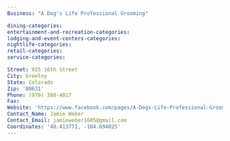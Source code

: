 ```yaml
---
Business: "A Dog's Life Professional Grooming"

dining-categories:
entertainment-and-recreation-categories:
lodging-and-event-centers-categories:
nightlife-categories:
retail-categories:
service-categories:

Street: 925 16th Street
City: Greeley
State: Colorado
Zip: '80631'
Phone: (970) 388-4017
Fax:
Website: 'https://www.facebook.com/pages/A-Dogs-Life-Professional-Grooming/160079250688557'
Contact_Name: Jamie Weber
Contact_Email: jamieweber1605@gmail.com
Coordinates: '40.413771, -104.694025'
---
```



